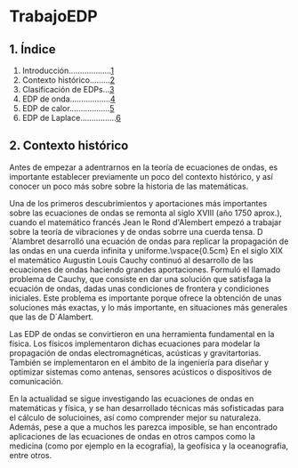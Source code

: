 # TrabajoEDP

## 1. Índice
1) Introducción...................[1]()
2) Contexto histórico.........[2]()
3) Clasificación de EDPs...[3]()
4) EDP de onda..................[4]()
5) EDP de calor..................[5]()
6) EDP de Laplace................[6]()

## 2. Contexto histórico
Antes de empezar a adentrarnos en la teoría de ecuaciones de ondas, es importante establecer previamente un poco del contexto histórico, y así conocer un poco más sobre sobre la historia de las matemáticas.

Una de los primeros descubrimientos y aportaciones más importantes sobre las ecuaciones de ondas se remonta al siglo XVIII (año 1750 aprox.), cuando el matemático francés  Jean le Rond d'Alembert empezó a trabajar sobre la teoría de vibraciones y de ondas sobrre una cuerda tensa. D´Alambret desarrolló una ecuación de ondas para replicar la propagación de las ondas en una cuerda infinita y uniforme.\vspace{0.5cm}
En el siglo XIX el matemático Augustin Louis Cauchy continuó al desarrollo de las ecuaciones de ondas haciendo grandes aportaciones. Formuló el llamado problema de Cauchy, que consiste en dar una solución que satisfaga la ecuación de ondas, dadas unas condiciones de frontera y condiciones iniciales. Este problema es importante porque ofrece la obtención de unas soluciones más exactas, y lo más importante, en situaciones más generales que las de D´Alambert.

Las EDP de ondas se convirtieron en una herramienta fundamental en la física. Los físicos implementaron dichas ecuaciones para modelar la propagación de ondas electromagnéticas, acústicas y gravitartorias. También se implementaron en el ámbito de la ingeniería para diseñar y optimizar sistemas como antenas, sensores acústicos o dispositivos de comunicación.

En la actualidad se sigue investigando las ecuaciones de ondas en matemáticas y física, y se han desarrollado técnicas más sofisticadas para el cálculo de solucioines, así como comprender mejor su naturaleza. Además, pese a que a muchos les parezca imposible, se han encontrado aplicaciones de las ecuaciones de ondas en otros campos como la medicina (como por ejemplo en la ecografía), la geofísica y la oceanografía, entre otros.
